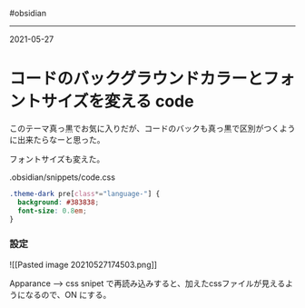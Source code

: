 #obsidian 

---
2021-05-27

# コードのバックグラウンドカラーとフォントサイズを変える code

このテーマ真っ黒でお気に入りだが、コードのバックも真っ黒で区別がつくように出来たらなーと思った。

フォントサイズも変えた。

.obsidian/snippets/code.css
```css
.theme-dark pre[class*="language-"] {
  background: #383838;
  font-size: 0.8em;
}
```

### 設定
![[Pasted image 20210527174503.png]]

Apparance --> css snipet で再読み込みすると、加えたcssファイルが見えるようになるので、ON にする。